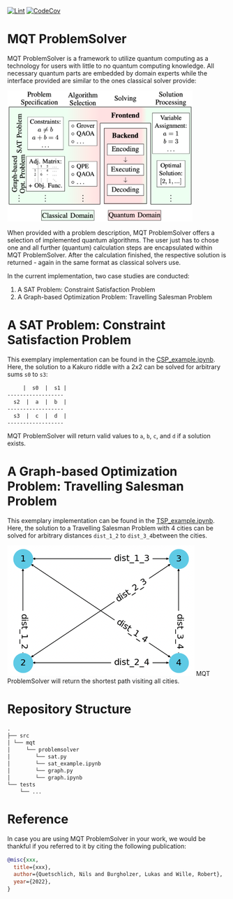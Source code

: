 [![Lint](https://github.com/nquetschlich/MQTProblemSolver/actions/workflows/linter.yml/badge.svg)](https://github.com/nquetschlich/MQTProblemSolver/actions/workflows/linter.yml)
[![CodeCov](https://github.com/nquetschlich/MQTProblemSolver/actions/workflows/coverage.yml/badge.svg)](https://github.com/nquetschlich/MQTProblemSolver/actions/workflows/coverage.yml)

# MQT ProblemSolver

MQT ProblemSolver is a framework to utilize quantum computing as a technology for users with little to no
quantum computing knowledge.
All necessary quantum parts are embedded by domain experts while the interface provided are similar to the ones
classical solver provide:

<img src="img/framework.png" height=300px>

When provided with a problem description, MQT ProblemSolver offers a selection of implemented quantum algorithms.
The user just has to chose one and all further (quantum) calculation steps are encapsulated within MQT ProblemSolver.
After the calculation finished, the respective solution is returned - again in the same format as classical
solvers use.

In the current implementation, two case studies are conducted:

1. A SAT Problem: Constraint Satisfaction Problem
2. A Graph-based Optimization Problem: Travelling Salesman Problem

# A SAT Problem: Constraint Satisfaction Problem

This exemplary implementation can be found in the [CSP_example.ipynb](src/mqt/problemsolver/CSP_example.ipynb).
Here, the solution to a Kakuro riddle with a 2x2 can be solved for arbitrary sums `s0` to `s3`:

```console
     |  s0  |  s1 |
------------------
  s2  |  a  |  b  |
------------------
  s3  |  c  |  d  |
------------------
```

MQT ProblemSolver will return valid values to `a`, `b`, `c`, and `d` if a solution exists.

# A Graph-based Optimization Problem: Travelling Salesman Problem

This exemplary implementation can be found in the [TSP_example.ipynb](src/mqt/problemsolver/TSP_example.ipynb).
Here, the solution to a Travelling Salesman Problem with 4 cities can be solved for arbitrary distances `dist_1_2` to `dist_3_4`between the cities.

<img src="img/tsp.png">
MQT ProblemSolver will return the shortest path visiting all cities.

# Repository Structure

```
.
├── src
│ └── mqt
│     └── problemsolver
│        └── sat.py
│        └── sat_example.ipynb
│        └── graph.py
│        └── graph.ipynb
└── tests
    └── ...
```

# Reference

In case you are using MQT ProblemSolver in your work, we would be thankful if you referred to it by citing the following publication:

```bibtex
@misc{xxx,
  title={xxx},
  author={Quetschlich, Nils and Burgholzer, Lukas and Wille, Robert},
  year={2022},
}
```
